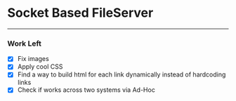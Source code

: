 # Socket Based FileServer 

---

### Work Left 

- [x] Fix images
- [x] Apply cool CSS
- [x] Find a way to build html for each link dynamically instead of hardcoding links
- [x] Check if works across two systems via Ad-Hoc